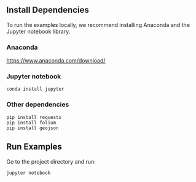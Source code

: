 ## Install Dependencies
To run the examples locally, we recommend installing Anaconda and the Jupyter notebook library.

### Anaconda
https://www.anaconda.com/download/

### Jupyter notebook
```
conda install jupyter
```

### Other dependencies
```
pip install requests
pip install folium
pip install geojson
```

## Run Examples
Go to the project directory and run:
```
jupyter notebook
```
